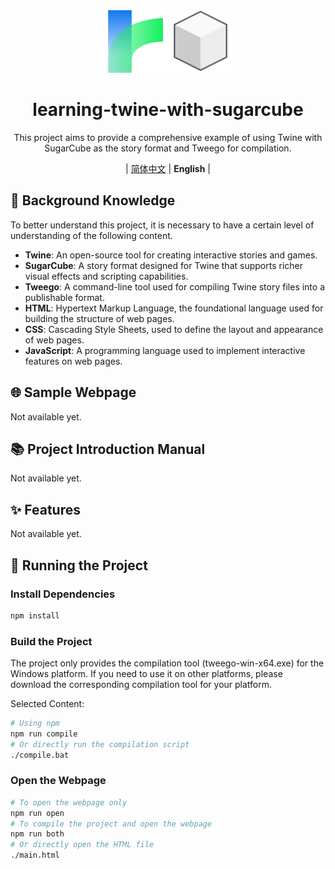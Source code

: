 <div align="center">
    <img src="./img/media/twine.svg" width="100px" height="100px"/>
    <img src="./img/media/sugarcube.svg" width="100px" height="100px"/>
    <h1 align="center">learning-twine-with-sugarcube</h1>
    <p>This project aims to provide a comprehensive example of using Twine with SugarCube as the story format and Tweego for compilation.</p>
    <p>
        | <a href="./README.md">简体中文</a>
        | <b>English</b> |
    </p>
</div>

## 📝 Background Knowledge

To better understand this project, it is necessary to have a certain level of understanding of the following content.

- **Twine**: An open-source tool for creating interactive stories and games.
- **SugarCube**: A story format designed for Twine that supports richer visual effects and scripting capabilities.
- **Tweego**: A command-line tool used for compiling Twine story files into a publishable format.
- **HTML**: Hypertext Markup Language, the foundational language used for building the structure of web pages.
- **CSS**: Cascading Style Sheets, used to define the layout and appearance of web pages.
- **JavaScript**: A programming language used to implement interactive features on web pages.


## 🌐 Sample Webpage

Not available yet.

## 📚 Project Introduction Manual

Not available yet.

## ✨ Features

Not available yet.

## 🚀 Running the Project

### Install Dependencies

```bash
npm install
```

### Build the Project

The project only provides the compilation tool (tweego-win-x64.exe) for the Windows platform. If you need to use it on other platforms, please download the corresponding compilation tool for your platform.

Selected Content:
```bash
# Using npm
npm run compile
# Or directly run the compilation script
./compile.bat
```

### Open the Webpage

```bash
# To open the webpage only
npm run open
# To compile the project and open the webpage
npm run both
# Or directly open the HTML file
./main.html
```